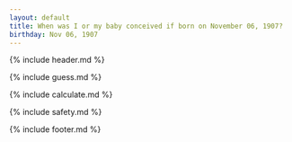 ```yaml
---
layout: default
title: When was I or my baby conceived if born on November 06, 1907?
birthday: Nov 06, 1907
---
```


{% include header.md %}

{% include guess.md %}

{% include calculate.md %}

{% include safety.md %}

{% include footer.md %}



